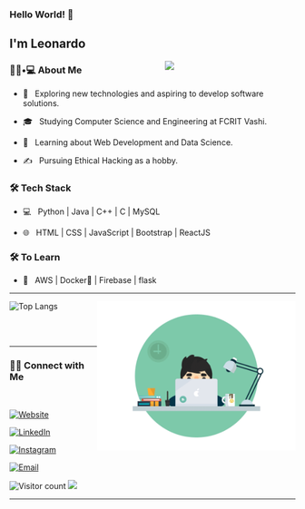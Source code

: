 ### Hello World! 👋<h2> I'm Leonardo</h2>

<img align='right' src="https://media2.giphy.com/media/WVGTyqa9w0gcLE46hx/giphy.gif?cid=ecf05e476qee8gmu79l4i2ural1a0lnthm6ns6n44vnughio&ep=v1_gifs_search&rid=giphy.gif&ct=g" width="230">

<h3> 👨🏻•💻 About Me </h3>



- 🤔 &nbsp; Exploring new technologies and aspiring to develop software solutions.

- 🎓 &nbsp; Studying Computer Science and Engineering at FCRIT Vashi.

- 🌱 &nbsp; Learning about Web Development and Data Science.

- ✍️ &nbsp; Pursuing Ethical Hacking as a hobby.



<h3>🛠 Tech Stack</h3>



- 💻 &nbsp; Python | Java | C++ | C | MySQL

- 🌐 &nbsp; HTML | CSS | JavaScript | Bootstrap | ReactJS

<!--

- 🛢 &nbsp; MySQL | MongoDB

- 🔧 &nbsp; Git | Markdown | Selenium | Tidyverse

- 🖥 &nbsp; Illustrator| Photoshop | InDesign

-->



<h3>🛠 To Learn</h3>

- 🔧 &nbsp; AWS | Docker🐳 | Firebase | flask

<hr>




<img src="https://github.com/nirala69/nirala69/blob/master/70804f7e25b11f29db904f2fa7b4cd9d.gif" width="350" align='right'>

![Top Langs](https://github-readme-stats.vercel.app/api/top-langs/?username=shivam0110&show_icons=true)

<br><br>



<hr>



<h3> 🤝🏻 Connect with Me </h3>

<br>



<p align="center">

<a href="https://app.netlify.com/user/settings#profile"><img alt="Website" src="https://img.shields.io/badge/shivammalpani.netlify.app-black?style=flat-square&logo=google-chrome"></a>

<a href="https://www.linkedin.com/in/leonardo-d-souza-035709241/"><img alt="LinkedIn" src="https://img.shields.io/badge/LinkedIn-Leonardo%20D'Souza-blue?style=flat-square&logo=linkedin"></a>

<a href="https://www.instagram.com/i__disbalance/"><img alt="Instagram" src="https://img.shields.io/badge/Instagram-i__disbalance-black?style=flat-square&logo=instagram"></a>

<a href="mailto:ld120971@gmail.com"><img alt="Email" src="https://img.shields.io/badge/Email-ld120971@gmail.com-blue?style=flat-square&logo=gmail"></a>

</p>





![Visitor count](https://visitor-badge.laobi.icu/badge?page_id=shivam0110.shivam0110)   <img src="https://media.giphy.com/media/dxn6fRlTIShoeBr69N/giphy.gif" width="30">





<hr>
